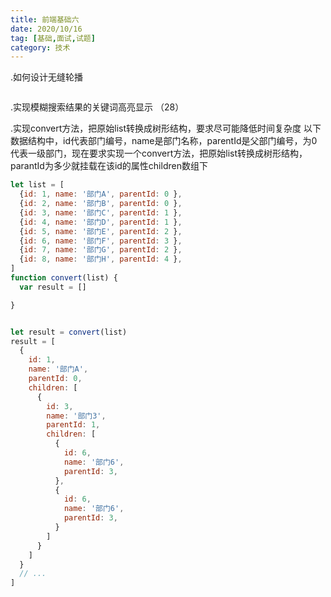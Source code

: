 ```yaml
---
title: 前端基础六
date: 2020/10/16
tag: [基础,面试,试题]
category: 技术
---
```




.如何设计无缝轮播
```javascript

```

.实现模糊搜索结果的关键词高亮显示 （28）

.实现convert方法，把原始list转换成树形结构，要求尽可能降低时间复杂度
以下数据结构中，id代表部门编号，name是部门名称，parentId是父部门编号，为0代表一级部门，现在要求实现一个convert方法，把原始list转换成树形结构，parantId为多少就挂载在该id的属性children数组下
```javascript
let list = [
  {id: 1, name: '部门A', parentId: 0 },
  {id: 2, name: '部门B', parentId: 0 },
  {id: 3, name: '部门C', parentId: 1 },
  {id: 4, name: '部门D', parentId: 1 },
  {id: 5, name: '部门E', parentId: 2 },
  {id: 6, name: '部门F', parentId: 3 },
  {id: 7, name: '部门G', parentId: 2 },
  {id: 8, name: '部门H', parentId: 4 },
]
function convert(list) {
  var result = []

}


let result = convert(list)
result = [
  {
    id: 1,
    name: '部门A',
    parentId: 0,
    children: [
      {
        id: 3,
        name: '部门3',
        parentId: 1,
        children: [
          {
            id: 6,
            name: '部门6',
            parentId: 3,
          },
          {
            id: 6,
            name: '部门6',
            parentId: 3,
          }
        ]
      }
    ]
  }
  // ...
]
```
